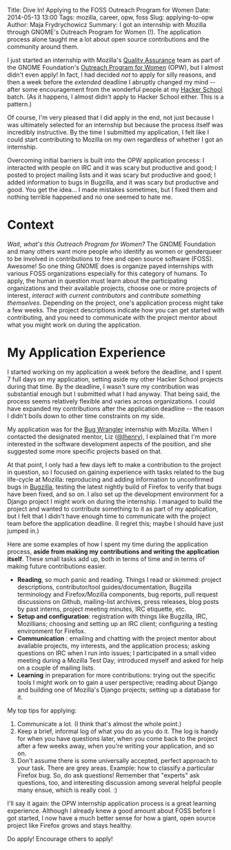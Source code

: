 Title: Dive In! Applying to the FOSS Outreach Program for Women
Date: 2014-05-13 13:00
Tags: mozilla, career, opw, foss
Slug: applying-to-opw
Author: Maja Frydrychowicz
Summary: I got an internship with Mozilla through GNOME's Outreach Program for Women (!). The application process alone taught me a lot about open source contributions and the community around them. 

I just started an internship with Mozilla's [Quality Assurance](https://quality.mozilla.org/) team as part of the GNOME Foundation's [Outreach Program for Women](https://gnome.org/opw/) (OPW), but I almost didn't even apply! In fact, I had decided *not* to apply for silly reasons, and then a week before the *extended* deadline I abruptly changed my mind -- after some encouragement from the wonderful people at my [Hacker School](https://www.hackerschool.com/) batch. (As it happens, I almost didn't apply to Hacker School either. This is a pattern.)

Of course, I'm very pleased that I did apply in the end, not just because I was ultimately selected for an internship but because the process itself was incredibly instructive. By the time I submitted my application, I felt like I could start contributing to Mozilla on my own regardless of whether I got an internship. 

Overcoming initial barriers is built into the OPW application process: I interacted with people on IRC and it was scary but productive and good; I posted to project mailing lists and it was scary but productive and good; I added information to bugs in Bugzilla, and it was scary but productive and good. You get the idea... I made mistakes sometimes, but I fixed them and nothing terrible happened and no one seemed to hate me.

# Context

*Wait, what's this Outreach Program for Women?* The GNOME Foundation and many others want more people who identify as women or genderqueer to be involved in contributions to free and open source software (FOSS). Awesome! So one thing GNOME does is organize payed internships with various FOSS organizations especially for this category of humans. To apply, the human in question must learn about the participating organizations and their available projects, choose one or more projects of interest, *interact with current contributors* and *contribute something themselves*. Depending on the project, one's application process might take a few weeks. The project descriptions indicate how you can get started with contributing, and you need to communicate with the project mentor about what you might work on during the application.

# My Application Experience

I started working on my application a week before the deadline, and I spent 7 full days on my application, setting aside my other Hacker School projects during that time. By the deadline, I wasn't sure my contribution was substantial enough but I submitted what I had anyway. That being said, the process seems relatively flexible and varies across organizations. I could have expanded my contributions after the application deadline -- the reason I didn't boils down to other time constraints on my side.

My application was for the [Bug Wrangler](https://wiki.mozilla.org/GNOME_Outreach_Summer2014#Mozilla_Bug_Wrangler_.28Desktop_QA.29) internship with Mozilla. When I contacted the designated mentor, Liz ([@lhenry](https://twitter.com/lizhenry)), I explained that I'm more interested in the software development aspects of the position, and she suggested some more specific projects based on that. 

At that point, I only had a few days left to make a contribution to the project in question, so I focused on gaining experience with tasks related to the bug life-cycle at Mozilla: reproducing and adding information to unconfirmed bugs in [Bugzilla](https://bugzilla.mozilla.org/), testing the latest nightly build of Firefox to verify that bugs have been fixed, and so on. I also set up the development environment for a Django project I might work on during the internship. I managed to build the project and wanted to contribute something to it as part of my application, but I felt that I didn't have enough time to communicate with the project team before the application deadline. (I regret this; maybe I should have just jumped in.)

Here are some examples of how I spent my time during the application process, **aside from making my contributions and writing the application itself**. These small tasks add up, both in terms of time and in terms of making future contributions easier. 

* **Reading**, so much panic and reading. Things I read or skimmed: project descriptions, contributor/tool guides/documentation, Bugzilla terminology and Firefox/Mozilla components, bug reports, pull request discussions on Github, mailing-list archives, press releases, blog posts by past interns, project meeting minutes, IRC etiquette, etc.
* **Setup and configuration**: registration with things like Bugzilla, IRC, Mozillians; choosing and setting up an IRC client; configuring a testing environment for Firefox.
* **Communication** : emailing and chatting with the project mentor about available projects, my interests, and the application process; asking questions on IRC when I run into issues; I participated in a small video meeting during a Mozilla Test Day; introduced myself and asked for help on a couple of mailing lists.
* **Learning** in preparation for more contributions: trying out the specific tools I might work on to gain a user perspective; reading about Django and building one of Mozilla's Django projects; setting up a database for it.

My top tips for applying: 

1. Communicate a lot. (I think that's almost the whole point.)
2. Keep a brief, informal log of what you do as you do it. The log is handy for when you have questions later, when you come back to the project after a few weeks away, when you're writing your application, and so on.
3. Don't assume there is some universally accepted, perfect approach to your task. There are grey areas. Example: how to classify a particular Firefox bug. So, do ask questions! Remember that "experts" ask questions, too, and interesting discussion among several helpful people many ensue, which is really cool. :)

I'll say it again: the OPW internship application process is a great learning experience. Although I already knew a good amount about FOSS before I got started, I now have a much better sense for how a giant, open source project like Firefox grows and stays healthy. 

Do apply! Encourage others to apply! 
